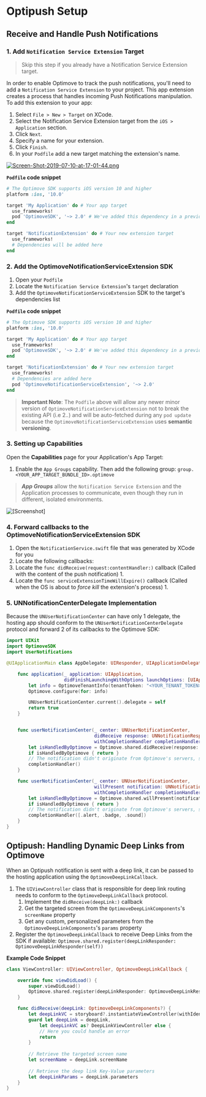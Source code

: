 # Optipush Setup

## Receive and Handle Push Notifications

### 1. Add `Notification Service Extension` Target

> Skip this step if you already have a Notification Service Extension target.

In order to enable Optimove to track the push notifications, you'll need to add a `Notification Service Extension` to your project. This app extension creates a process that handles incoming Push Notifications manipulation. To add this extension to your app:

1. Select `File > New > Target` on XCode.
2. Select the Notification Service Extension target from the `iOS > Application` section.
3. Click `Next`.
4. Specify a name for your extension.
5. Click `Finish`.
6. In your `Podfile` add a new target matching the extension's name.

[![Screen-Shot-2019-07-10-at-17-01-44.png](https://i.postimg.cc/05Xh9MH9/Screen-Shot-2019-07-10-at-17-01-44.png)](https://postimg.cc/6TRM03XP)

**`Podfile` code snippet**

```ruby
# The Optimove SDK supports iOS version 10 and higher
platform :ios, '10.0'

target 'My Application' do # Your app target
  use_frameworks!
  pod 'OptimoveSDK', '~> 2.0' # We've added this dependency in a previous step
end

target 'NotificationExtension' do # Your new extension target
  use_frameworks!
  # Dependencies will be added here
end
```

### 2. Add the OptimoveNotificationServiceExtension SDK

1. Open your `Podfile`
2. Locate the `Notification Service Extension`'s `target` declaration
3. Add the `OptimoveNotificationServiceExtension` SDK to the target's dependencies list

**`Podfile` code snippet**
```ruby
# The Optimove SDK supports iOS version 10 and higher
platform :ios, '10.0'

target 'My Application' do # Your app target
  use_frameworks!
  pod 'OptimoveSDK', '~> 2.0' # We've added this dependency in a previous step
end

target 'NotificationExtension' do # Your new extension target
  use_frameworks!
  # Dependencies are added here
  pod 'OptimoveNotificationServiceExtension', '~> 2.0'
end
``` 

> **Important Note**: 
> The `Podfile` above will allow any newer minor version of `OptimoveNotificationServiceExtension` not to break the existing API (i.e 2._._) and will be auto-fetched during any `pod update` because the `OptimoveNotificationServiceExtension`  uses __semantic versioning__.


### 3. Setting up Capabilities

Open the **Capabilities** page for your Application's App Target:

1. Enable the `App Groups` capability. Then add the following group: `group.<YOUR_APP_TARGET_BUNDLE_ID>.optimove`

> ***App Groups*** allow the `Notification Service Extension` and the Application processes to communicate, even though they run in different, isolated environments.

![\[Screenshot\]](https://raw.githubusercontent.com/optimove-tech/Optipush-Guide/master/Opitpush%20for%20iOS/Screen%20Shot%202018-07-02%20at%2018.06.21.png)

### 4. Forward callbacks to the OptimoveNotificationServiceExtension SDK

1. Open the `NotificationService.swift` file that was generated by XCode for you
2. Locate the following callbacks:
3. Locate the `func didReceive(request:contentHandler:)` callback (Called with the content of the push notification)
   1. 
4. Locate the `func serviceExtensionTimeWillExpire()` callback (Called when the OS is about to _force kill_ the extension's process)
   1. 

### 5. UNNotificationCenterDelegate Implementation

Because the `UNUserNotificationCenter` can have only 1 delegate, the hosting app should conform to the `UNUserNotificationCenterDelegate` protocol and forward 2 of its callbacks to the Optimove SDK:

```swift
import UIKit
import OptimoveSDK
import UserNotifications

@UIApplicationMain class AppDelegate: UIResponder, UIApplicationDelegate, UNUserNotificationCenterDelegate {

    func application(_ application: UIApplication,
                     didFinishLaunchingWithOptions launchOptions: [UIApplication.LaunchOptionsKey: Any]?) -> Bool {
        let info = OptimoveTenantInfo(tenantToken: "<YOUR_TENANT_TOKEN>",configName:"<YOUR_CONFIG_NAME>")
        Optimove.configure(for: info)

        UNUserNotificationCenter.current().delegate = self
        return true
    }


    func userNotificationCenter(_ center: UNUserNotificationCenter,
                                didReceive response: UNNotificationResponse,
                                withCompletionHandler completionHandler: @escaping () -> Void) {
        let isHandledByOptimove = Optimove.shared.didReceive(response: response, withCompletionHandler: completionHandler)
        if isHandledByOptimove { return }
        // The notification didn't originate from Optimove's servers, so the app must handle it. Below is the default implementation
        completionHandler()
    }

    func userNotificationCenter(_ center: UNUserNotificationCenter,
                                willPresent notification: UNNotification,
                                withCompletionHandler completionHandler: @escaping (UNNotificationPresentationOptions) -> Void) {
        let isHandledByOptimove = Optimove.shared.willPresent(notification: notification, withCompletionHandler: completionHandler)
        if isHandledByOptimove { return }
        // The notification didn't originate from Optimove's servers, so the app must handle it. Below is the default implementation
        completionHandler([.alert, .badge, .sound])
    }
}
```

## Optipush: Handling Dynamic Deep Links from Optimove

When an Optipush notification is sent with a deep link, it can be passed to the hosting application using the `OptimoveDeepLinkCallback`.
1. The `UIViewController` class that is responsible for deep link routing needs to conform to the `OptimoveDeepLinkCallback` protocol.
   1. Implement the `didReceive(deepLink:)` callback
   2. Get the targeted screen from the `OptimoveDeepLinkComponents`'s `screenName` property
   3. Get any custom, personalized parameters from the `OptimoveDeepLinkComponents`'s `params` property
2. Register the `OptimoveDeepLinkCallback` to receive Deep Links from the SDK if available: `Optimove.shared.register(deepLinkResponder: OptimoveDeepLinkResponder(self))`

**Example Code Snippet**

```swift
class ViewController: UIViewController, OptimoveDeepLinkCallback {

    override func viewDidLoad() {
        super.viewDidLoad()
        Optimove.shared.register(deepLinkResponder: OptimoveDeepLinkResponder(self))
    }

    func didReceive(deepLink: OptimoveDeepLinkComponents?) {
        let deepLinkVC = storyboard?.instantiateViewController(withIdentifier: "deepLinkVc")
        guard let deepLink = deepLink,
            let deepLinkVC as? DeepLinkViewController else { 
            // Here you could handle an error
            return 
        }
        
        // Retrieve the targeted screen name
        let screenName = deepLink.screenName
        
        // Retrieve the deep link Key-Value parameters
        let deepLinkParams = deepLink.parameters
    }
}
```
